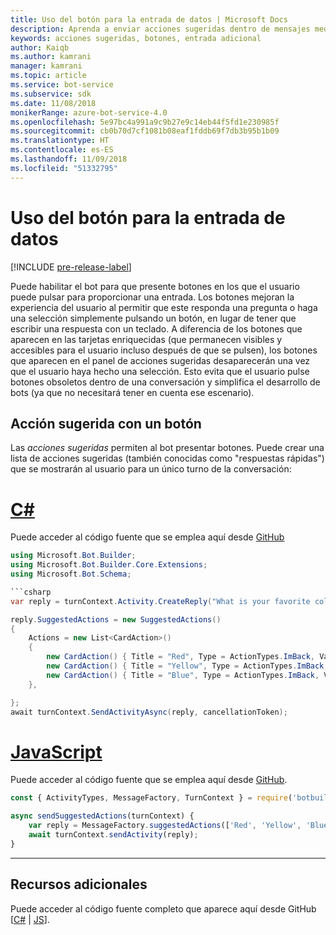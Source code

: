 ```yaml
---
title: Uso del botón para la entrada de datos | Microsoft Docs
description: Aprenda a enviar acciones sugeridas dentro de mensajes mediante Bot Builder SDK para JavaScript.
keywords: acciones sugeridas, botones, entrada adicional
author: Kaiqb
ms.author: kamrani
manager: kamrani
ms.topic: article
ms.service: bot-service
ms.subservice: sdk
ms.date: 11/08/2018
monikerRange: azure-bot-service-4.0
ms.openlocfilehash: 5e97bc4a991a9c9b27e9c14eb44f5fd1e230985f
ms.sourcegitcommit: cb0b70d7cf1081b08eaf1fddb69f7db3b95b1b09
ms.translationtype: HT
ms.contentlocale: es-ES
ms.lasthandoff: 11/09/2018
ms.locfileid: "51332795"
---
```

# <a name="use-button-for-input"></a>Uso del botón para la entrada de datos

[!INCLUDE [pre-release-label](../includes/pre-release-label.md)]

Puede habilitar el bot para que presente botones en los que el usuario puede pulsar para proporcionar una entrada. Los botones mejoran la experiencia del usuario al permitir que este responda una pregunta o haga una selección simplemente pulsando un botón, en lugar de tener que escribir una respuesta con un teclado. A diferencia de los botones que aparecen en las tarjetas enriquecidas (que permanecen visibles y accesibles para el usuario incluso después de que se pulsen), los botones que aparecen en el panel de acciones sugeridas desaparecerán una vez que el usuario haya hecho una selección. Esto evita que el usuario pulse botones obsoletos dentro de una conversación y simplifica el desarrollo de bots (ya que no necesitará tener en cuenta ese escenario). 

## <a name="suggest-action-using-button"></a>Acción sugerida con un botón

Las *acciones sugeridas* permiten al bot presentar botones. Puede crear una lista de acciones sugeridas (también conocidas como "respuestas rápidas") que se mostrarán al usuario para un único turno de la conversación: 

# <a name="ctabcsharp"></a>[C#](#tab/csharp)

Puede acceder al código fuente que se emplea aquí desde [GitHub](https://aka.ms/SuggestedActionsCSharp)

```csharp
using Microsoft.Bot.Builder;
using Microsoft.Bot.Builder.Core.Extensions;
using Microsoft.Bot.Schema;

```csharp
var reply = turnContext.Activity.CreateReply("What is your favorite color?");

reply.SuggestedActions = new SuggestedActions()
{
    Actions = new List<CardAction>()
    {
        new CardAction() { Title = "Red", Type = ActionTypes.ImBack, Value = "Red" },
        new CardAction() { Title = "Yellow", Type = ActionTypes.ImBack, Value = "Yellow" },
        new CardAction() { Title = "Blue", Type = ActionTypes.ImBack, Value = "Blue" },
    },

};
await turnContext.SendActivityAsync(reply, cancellationToken);
```

# <a name="javascripttabjavascript"></a>[JavaScript](#tab/javascript)
Puede acceder al código fuente que se emplea aquí desde [GitHub](https://aka.ms/SuggestActionsJS).

```javascript
const { ActivityTypes, MessageFactory, TurnContext } = require('botbuilder');

async sendSuggestedActions(turnContext) {
    var reply = MessageFactory.suggestedActions(['Red', 'Yellow', 'Blue'], 'What is the best color?');
    await turnContext.sendActivity(reply);
}
```

---

## <a name="additional-resources"></a>Recursos adicionales

Puede acceder al código fuente completo que aparece aquí desde GitHub [[C#](https://aka.ms/SuggestedActionsCSharp) | [JS](https://aka.ms/SuggestActionsJS)].
